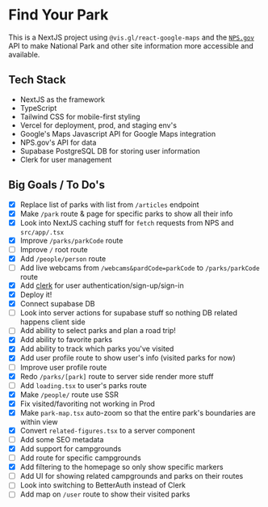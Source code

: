 # Find Your Park

This is a NextJS project using `@vis.gl/react-google-maps` and the [`NPS.gov`](https://www.nps.gov/subjects/developer/api-documentation.htm#/thingstodo/getThingstodo) API to make National Park and other site information more accessible and available.

## Tech Stack
- NextJS as the framework
- TypeScript
- Tailwind CSS for mobile-first styling
- Vercel for deployment, prod, and staging env's
- Google's Maps Javascript API for Google Maps integration
- NPS.gov's API for data
- Supabase PostgreSQL DB for storing user information
- Clerk for user management

## Big Goals / To Do's

- [x] Replace list of parks with list from `/articles` endpoint
- [x] Make `/park` route & page for specific parks to show all their info
- [x] Look into NextJS caching stuff for `fetch` requests from NPS and `src/app/.tsx`
- [x] Improve `/parks/parkCode` route
- [ ] Improve `/` root route
- [x] Add `/people/person` route
- [ ] Add live webcams from `/webcams&pardCode=parkCode` to `/parks/parkCode` route
- [x] Add [clerk](https://clerk.com/docs/quickstarts/nextjs) for user authentication/sign-up/sign-in
- [x] Deploy it!
- [x] Connect supabase DB
- [ ] Look into server actions for supabase stuff so nothing DB related happens client side
- [ ] Add ability to select parks and plan a road trip!
- [x] Add ability to favorite parks
- [x] Add ability to track which parks you've visited
- [x] Add user profile route to show user's info (visited parks for now)
- [ ] Improve user profile route
- [x] Redo `/parks/[park]` route to server side render more stuff
- [ ] Add `loading.tsx` to user's parks route
- [x] Make `/people/` route use SSR
- [x] Fix visited/favoriting not working in Prod
- [x] Make `park-map.tsx` auto-zoom so that the entire park's boundaries are within view
- [x] Convert `related-figures.tsx` to a server component
- [ ] Add some SEO metadata
- [x] Add support for campgrounds
- [ ] Add route for specific campgrounds
- [x] Add filtering to the homepage so only show specific markers
- [ ] Add UI for showing related campgrounds and parks on their routes
- [ ] Look into switching to BetterAuth instead of Clerk
- [ ] Add map on `/user` route to show their visited parks

